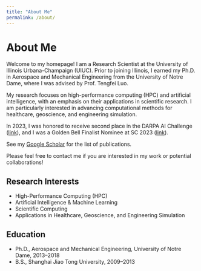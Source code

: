 ```yaml
---
title: "About Me"
permalink: /about/
---
```


# About Me

Welcome to my homepage! I am a Research Scientist at the University of Illinois Urbana-Champaign (UIUC). Prior to joining Illinois, I earned my Ph.D. in Aerospace and Mechanical Engineering from the University of Notre Dame, where I was advised by Prof. Tengfei Luo.

My research focuses on high-performance computing (HPC) and artificial intelligence, with an emphasis on their applications in scientific research. I am particularly interested in advancing computational methods for healthcare, geoscience, and engineering simulation.

In 2023, I was honored to receive second place in the DARPA AI Challenge ([link](https://criticalminerals.darpa.mil/The-Competition)), and I was a Golden Bell Finalist Nominee at SC 2023 ([link](https://sc23.supercomputing.org/2023/08/a-look-at-the-2023-gordon-bell-prize-finalists/)).

See my [Google Scholar](https://scholar.google.com/citations?user=lTT-vAoAAAAJ&hl=en) for the list of publications.

Please feel free to contact me if you are interested in my work or potential collaborations!

## Research Interests
- High-Performance Computing (HPC)
- Artificial Intelligence & Machine Learning
- Scientific Computing
- Applications in Healthcare, Geoscience, and Engineering Simulation

## Education
- Ph.D., Aerospace and Mechanical Engineering, University of Notre Dame, 2013–2018
- B.S., Shanghai Jiao Tong University, 2009–2013

